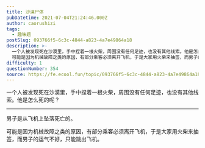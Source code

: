 ```yaml
---
title: 沙漠尸体
pubDatetime: 2021-07-04T21:24:46.000Z
author: caorushizi
tags:
  - 趣味题
postSlug: 093766f5-6c3c-4844-a823-4a7e49864a18
description: >-
  一个人被发现死在沙漠里，手中捏着一根火柴，周围没有任何足迹，也没有其他线索。他是怎么死的呢？ 男子是从飞机上坠落死亡的。
  可能是因为机械故障之类的原因，有部分乘客必须离开飞机，于是大家用火柴来抽签，而男子的运气不好，只能跳出飞机。
difficulty: 1
questionNumber: 354
source: https://fe.ecool.fun/topic/093766f5-6c3c-4844-a823-4a7e49864a18
---
```


一个人被发现死在沙漠里，手中捏着一根火柴，周围没有任何足迹，也没有其他线索。他是怎么死的呢？

---

男子是从飞机上坠落死亡的。

可能是因为机械故障之类的原因，有部分乘客必须离开飞机，于是大家用火柴来抽签，而男子的运气不好，只能跳出飞机。

